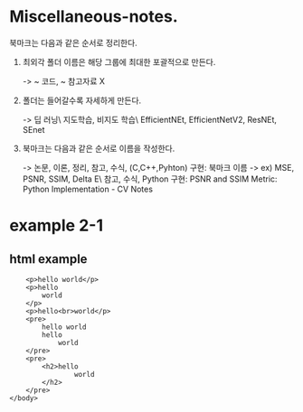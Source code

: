 # Miscellaneous-notes.
북마크는 다음과 같은 순서로 정리한다. 
1. 최외각 폴더 이름은 해당 그룹에 최대한 포괄적으로 만든다.
   
   -> ~ 코드, ~ 참고자료 X
   
2. 폴더는 들어갈수록 자세하게 만든다. 
   
   -> 딥 러닝\ 지도학습, 비지도 학습\ EfficientNEt, EfficientNetV2, ResNEt, SEnet

3. 북마크는 다음과 같은 순서로 이름을 작성한다. 
   
   -> 논문, 이론, 정리, 참고, 수식, (C,C++,Pyhton) 구현: 북마크 이름
   -> ex) MSE, PSNR, SSIM, Delta E\ 참고, 수식, Python 구현: PSNR and SSIM Metric: Python Implementation - CV Notes

<!doctype html>
<html>
<head><meta charset="utf-8"></head>
   
<body>
        <h1>example 2-1</h1>
        <h2>html example</h2>
        
        <p>hello world</p>
        <p>hello
            world
        </p>
        <p>hello<br>world</p>
        <pre>
            hello world
            hello
                world
        </pre>
        <pre>
            <h2>hello
                    world
            </h2>
        </pre>
    </body>
</html>
